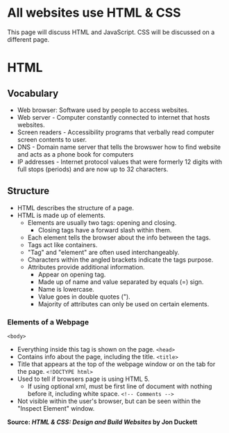 # All websites use HTML & CSS
This page will discuss HTML and JavaScript.  CSS will be discussed on a different page.

# HTML

## Vocabulary
- Web browser: Software used by people to access websites.
- Web server - Computer constantly connected to internet that hosts websites.
- Screen readers - Accessibility programs that verbally read computer screen contents to user.
- DNS - Domain name server that tells the browswer how to find website and acts as a phone book for computers
- IP addresses - Internet protocol values that were formerly 12 digits with full stops (periods) and are now up to 32 characters.

## Structure
- HTML describes the structure of a page.
- HTML is made up of elements.
  - Elements are usually two tags: opening and closing.
    - Closing tags have a forward slash within them.
  - Each element tells the browser about the info between the tags.
  - Tags act like containers.
  - "Tag" and "element" are often used interchangeably.
  - Characters within the angled brackets indicate the tags purpose.
  - Attributes provide additional information.
    - Appear on opening tag.
    - Made up of name and value separated by equals (=) sign.
    - Name is lowercase.
    - Value goes in double quotes (").
    - Majority of attributes can only be used on certain elements.

### Elements of a Webpage
`<body>`
* Everything inside this tag is shown on the page.
`<head>`
* Contains info about the page, including the title.
`<title>`
* Title that appears at the top of the webpage window or on the tab for the page.
`<!DOCTYPE html>`
* Used to tell if browsers page is using HTML 5.
  * If using optional xml, must be first line of document with nothing before it, including white space.
`<!-- Comments -->`
* Not visible within the user's browser, but can be seen within the "Inspect Element" window.




**Source: *HTML & CSS: Design and Build Websites* by Jon Duckett**